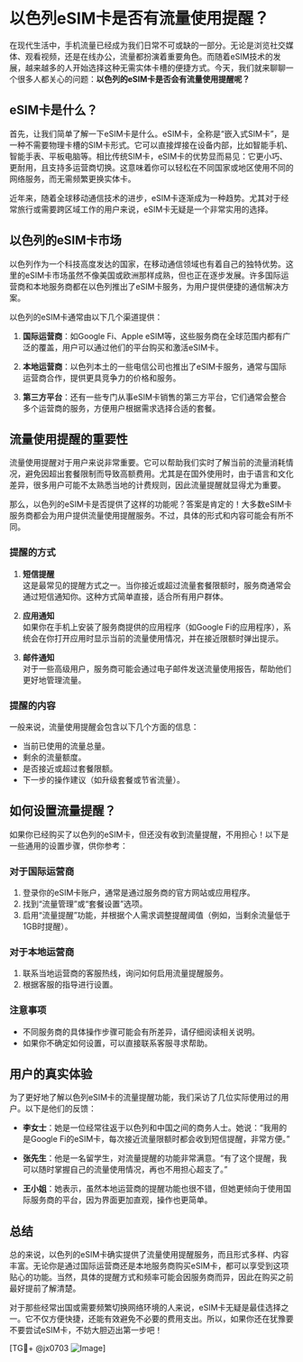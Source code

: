 # 以色列eSIM卡是否有流量使用提醒？

在现代生活中，手机流量已经成为我们日常不可或缺的一部分。无论是浏览社交媒体、观看视频，还是在线办公，流量都扮演着重要角色。而随着eSIM技术的发展，越来越多的人开始选择这种无需实体卡槽的便捷方式。今天，我们就来聊聊一个很多人都关心的问题：**以色列的eSIM卡是否会有流量使用提醒呢？**

## eSIM卡是什么？

首先，让我们简单了解一下eSIM卡是什么。eSIM卡，全称是“嵌入式SIM卡”，是一种不需要物理卡槽的SIM卡形式。它可以直接焊接在设备内部，比如智能手机、智能手表、平板电脑等。相比传统SIM卡，eSIM卡的优势显而易见：它更小巧、更耐用，且支持多运营商切换。这意味着你可以轻松在不同国家或地区使用不同的网络服务，而无需频繁更换实体卡。

近年来，随着全球移动通信技术的进步，eSIM卡逐渐成为一种趋势。尤其对于经常旅行或需要跨区域工作的用户来说，eSIM卡无疑是一个非常实用的选择。

## 以色列的eSIM卡市场

以色列作为一个科技高度发达的国家，在移动通信领域也有着自己的独特优势。这里的eSIM卡市场虽然不像美国或欧洲那样成熟，但也正在逐步发展。许多国际运营商和本地服务商都在以色列推出了eSIM卡服务，为用户提供便捷的通信解决方案。

以色列的eSIM卡通常由以下几个渠道提供：

1. **国际运营商**：如Google Fi、Apple eSIM等，这些服务商在全球范围内都有广泛的覆盖，用户可以通过他们的平台购买和激活eSIM卡。
   
2. **本地运营商**：以色列本土的一些电信公司也推出了eSIM卡服务，通常与国际运营商合作，提供更具竞争力的价格和服务。

3. **第三方平台**：还有一些专门从事eSIM卡销售的第三方平台，它们通常会整合多个运营商的服务，方便用户根据需求选择合适的套餐。

## 流量使用提醒的重要性

流量使用提醒对于用户来说非常重要。它可以帮助我们实时了解当前的流量消耗情况，避免因超出套餐限制而导致高额费用。尤其是在国外使用时，由于语言和文化差异，很多用户可能不太熟悉当地的计费规则，因此流量提醒就显得尤为重要。

那么，以色列的eSIM卡是否提供了这样的功能呢？答案是肯定的！大多数eSIM卡服务商都会为用户提供流量使用提醒服务。不过，具体的形式和内容可能会有所不同。

### 提醒的方式

1. **短信提醒**  
   这是最常见的提醒方式之一。当你接近或超过流量套餐限额时，服务商通常会通过短信通知你。这种方式简单直接，适合所有用户群体。

2. **应用通知**  
   如果你在手机上安装了服务商提供的应用程序（如Google Fi的应用程序），系统会在你打开应用时显示当前的流量使用情况，并在接近限额时弹出提示。

3. **邮件通知**  
   对于一些高级用户，服务商可能会通过电子邮件发送流量使用报告，帮助他们更好地管理流量。

### 提醒的内容

一般来说，流量使用提醒会包含以下几个方面的信息：

- 当前已使用的流量总量。
- 剩余的流量额度。
- 是否接近或超过套餐限额。
- 下一步的操作建议（如升级套餐或节省流量）。

## 如何设置流量提醒？

如果你已经购买了以色列的eSIM卡，但还没有收到流量提醒，不用担心！以下是一些通用的设置步骤，供你参考：

### 对于国际运营商

1. 登录你的eSIM卡账户，通常是通过服务商的官方网站或应用程序。
2. 找到“流量管理”或“套餐设置”选项。
3. 启用“流量提醒”功能，并根据个人需求调整提醒阈值（例如，当剩余流量低于1GB时提醒）。

### 对于本地运营商

1. 联系当地运营商的客服热线，询问如何启用流量提醒服务。
2. 根据客服的指导进行设置。

### 注意事项

- 不同服务商的具体操作步骤可能会有所差异，请仔细阅读相关说明。
- 如果你不确定如何设置，可以直接联系客服寻求帮助。

## 用户的真实体验

为了更好地了解以色列eSIM卡的流量提醒功能，我们采访了几位实际使用过的用户。以下是他们的反馈：

- **李女士**：她是一位经常往返于以色列和中国之间的商务人士。她说：“我用的是Google Fi的eSIM卡，每次接近流量限额时都会收到短信提醒，非常方便。”
  
- **张先生**：他是一名留学生，对流量提醒的功能非常满意。“有了这个提醒，我可以随时掌握自己的流量使用情况，再也不用担心超支了。”

- **王小姐**：她表示，虽然本地运营商的提醒功能也很不错，但她更倾向于使用国际服务商的平台，因为界面更加直观，操作也更简单。

## 总结

总的来说，以色列的eSIM卡确实提供了流量使用提醒服务，而且形式多样、内容丰富。无论你是通过国际运营商还是本地服务商购买eSIM卡，都可以享受到这项贴心的功能。当然，具体的提醒方式和频率可能会因服务商而异，因此在购买之前最好提前了解清楚。

对于那些经常出国或需要频繁切换网络环境的人来说，eSIM卡无疑是最佳选择之一。它不仅方便快捷，还能有效避免不必要的费用支出。所以，如果你还在犹豫要不要尝试eSIM卡，不妨大胆迈出第一步吧！

[TG💪+ @jx0703 ![Image](https://github.com/user-attachments/assets/dbca1d08-cadb-493c-b0ec-ad6f7a83f270)]